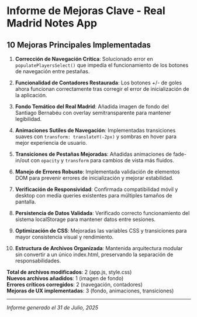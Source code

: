 # Informe de Mejoras Clave - Real Madrid Notes App

## 10 Mejoras Principales Implementadas

1. **Corrección de Navegación Crítica**: Solucionado error en `populatePlayersSelect()` que impedía el funcionamiento de los botones de navegación entre pestañas.

2. **Funcionalidad de Contadores Restaurada**: Los botones +/- de goles ahora funcionan correctamente tras corregir el error de inicialización de la aplicación.

3. **Fondo Temático del Real Madrid**: Añadida imagen de fondo del Santiago Bernabéu con overlay semitransparente para mantener legibilidad.

4. **Animaciones Sutiles de Navegación**: Implementadas transiciones suaves con `transform: translateY(-2px)` y sombras en hover para mejor experiencia de usuario.

5. **Transiciones de Pestañas Mejoradas**: Añadidas animaciones de fade-in/out con `opacity` y `transform` para cambios de vista más fluidos.

6. **Manejo de Errores Robusto**: Implementada validación de elementos DOM para prevenir errores de inicialización y mejorar estabilidad.

7. **Verificación de Responsividad**: Confirmada compatibilidad móvil y desktop con media queries existentes para múltiples tamaños de pantalla.

8. **Persistencia de Datos Validada**: Verificado correcto funcionamiento del sistema localStorage para mantener datos entre sesiones.

9. **Optimización de CSS**: Mejoradas las variables CSS y transiciones para mayor consistencia visual y rendimiento.

10. **Estructura de Archivos Organizada**: Mantenida arquitectura modular sin convertir a un único index.html, preservando la separación de responsabilidades.

**Total de archivos modificados**: 2 (app.js, style.css)  
**Nuevos archivos añadidos**: 1 (imagen de fondo)  
**Errores críticos corregidos**: 2 (navegación, contadores)  
**Mejoras de UX implementadas**: 3 (fondo, animaciones, transiciones)

---
*Informe generado el 31 de Julio, 2025*

